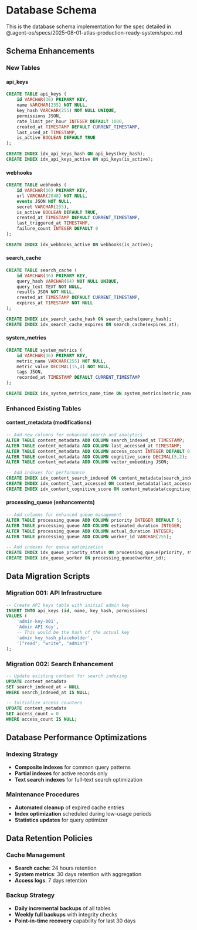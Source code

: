 # Database Schema

This is the database schema implementation for the spec detailed in @.agent-os/specs/2025-08-01-atlas-production-ready-system/spec.md

## Schema Enhancements

### New Tables

#### api_keys
```sql
CREATE TABLE api_keys (
    id VARCHAR(36) PRIMARY KEY,
    name VARCHAR(255) NOT NULL,
    key_hash VARCHAR(255) NOT NULL UNIQUE,
    permissions JSON,
    rate_limit_per_hour INTEGER DEFAULT 1000,
    created_at TIMESTAMP DEFAULT CURRENT_TIMESTAMP,
    last_used_at TIMESTAMP,
    is_active BOOLEAN DEFAULT TRUE
);

CREATE INDEX idx_api_keys_hash ON api_keys(key_hash);
CREATE INDEX idx_api_keys_active ON api_keys(is_active);
```

#### webhooks
```sql
CREATE TABLE webhooks (
    id VARCHAR(36) PRIMARY KEY,
    url VARCHAR(2048) NOT NULL,
    events JSON NOT NULL,
    secret VARCHAR(255),
    is_active BOOLEAN DEFAULT TRUE,
    created_at TIMESTAMP DEFAULT CURRENT_TIMESTAMP,
    last_triggered_at TIMESTAMP,
    failure_count INTEGER DEFAULT 0
);

CREATE INDEX idx_webhooks_active ON webhooks(is_active);
```

#### search_cache
```sql
CREATE TABLE search_cache (
    id VARCHAR(36) PRIMARY KEY,
    query_hash VARCHAR(64) NOT NULL UNIQUE,
    query_text TEXT NOT NULL,
    results JSON NOT NULL,
    created_at TIMESTAMP DEFAULT CURRENT_TIMESTAMP,
    expires_at TIMESTAMP NOT NULL
);

CREATE INDEX idx_search_cache_hash ON search_cache(query_hash);
CREATE INDEX idx_search_cache_expires ON search_cache(expires_at);
```

#### system_metrics
```sql
CREATE TABLE system_metrics (
    id VARCHAR(36) PRIMARY KEY,
    metric_name VARCHAR(255) NOT NULL,
    metric_value DECIMAL(15,4) NOT NULL,
    tags JSON,
    recorded_at TIMESTAMP DEFAULT CURRENT_TIMESTAMP
);

CREATE INDEX idx_system_metrics_name_time ON system_metrics(metric_name, recorded_at);
```

### Enhanced Existing Tables

#### content_metadata (modifications)
```sql
-- Add new columns for enhanced search and analytics
ALTER TABLE content_metadata ADD COLUMN search_indexed_at TIMESTAMP;
ALTER TABLE content_metadata ADD COLUMN last_accessed_at TIMESTAMP;
ALTER TABLE content_metadata ADD COLUMN access_count INTEGER DEFAULT 0;
ALTER TABLE content_metadata ADD COLUMN cognitive_score DECIMAL(5,2);
ALTER TABLE content_metadata ADD COLUMN vector_embedding JSON;

-- Add indexes for performance
CREATE INDEX idx_content_search_indexed ON content_metadata(search_indexed_at);
CREATE INDEX idx_content_last_accessed ON content_metadata(last_accessed_at);
CREATE INDEX idx_content_cognitive_score ON content_metadata(cognitive_score);
```

#### processing_queue (enhancements)
```sql
-- Add columns for enhanced queue management
ALTER TABLE processing_queue ADD COLUMN priority INTEGER DEFAULT 5;
ALTER TABLE processing_queue ADD COLUMN estimated_duration INTEGER;
ALTER TABLE processing_queue ADD COLUMN actual_duration INTEGER;
ALTER TABLE processing_queue ADD COLUMN worker_id VARCHAR(255);

-- Add indexes for queue optimization
CREATE INDEX idx_queue_priority_status ON processing_queue(priority, status);
CREATE INDEX idx_queue_worker ON processing_queue(worker_id);
```

## Data Migration Scripts

### Migration 001: API Infrastructure
```sql
-- Create API keys table with initial admin key
INSERT INTO api_keys (id, name, key_hash, permissions)
VALUES (
    'admin-key-001',
    'Admin API Key',
    -- This would be the hash of the actual key
    'admin_key_hash_placeholder',
    '["read", "write", "admin"]'
);
```

### Migration 002: Search Enhancement
```sql
-- Update existing content for search indexing
UPDATE content_metadata
SET search_indexed_at = NULL
WHERE search_indexed_at IS NULL;

-- Initialize access counters
UPDATE content_metadata
SET access_count = 0
WHERE access_count IS NULL;
```

## Database Performance Optimizations

### Indexing Strategy
- **Composite indexes** for common query patterns
- **Partial indexes** for active records only
- **Text search indexes** for full-text search optimization

### Maintenance Procedures
- **Automated cleanup** of expired cache entries
- **Index optimization** scheduled during low-usage periods
- **Statistics updates** for query optimizer

## Data Retention Policies

### Cache Management
- **Search cache**: 24 hours retention
- **System metrics**: 30 days retention with aggregation
- **Access logs**: 7 days retention

### Backup Strategy
- **Daily incremental backups** of all tables
- **Weekly full backups** with integrity checks
- **Point-in-time recovery** capability for last 30 days